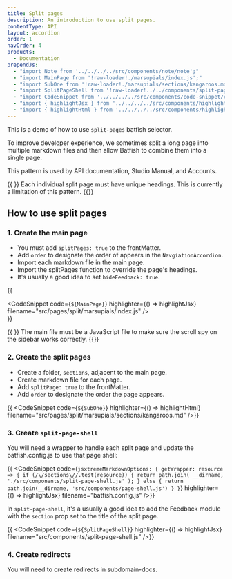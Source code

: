 ```yaml
---
title: Split pages
description: An introduction to use split pages.
contentType: API
layout: accordion
order: 1
navOrder: 4
products:
  - Documentation
prependJs:
  - "import Note from '../../../../src/components/note/note';"
  - "import MainPage from '!raw-loader!./marsupials/index.js';"
  - "import SubOne from '!raw-loader!./marsupials/sections/kangaroos.md';"
  - "import SplitPageShell from '!raw-loader!../../components/split-page-shell.js';"
  - "import CodeSnippet from '../../../../src/components/code-snippet/code-snippet';"
  - "import { highlightJsx } from '../../../../src/components/highlight/jsx';"
  - "import { highlightHtml } from '../../../../src/components/highlight/html';"
---
```


This is a demo of how to use `split-pages` batfish selector.

To improve developer experience, we sometimes split a long page into multiple markdown files and then allow Batfish to combine them into a single page.

This pattern is used by API documentation, Studio Manual, and Accounts.

{{ <Note theme="warning"> }}
Each individual split page must have unique headings. This is currently a limitation of this pattern.
{{</Note>}}

## How to use split pages

### 1. Create the main page

- You must add `splitPages: true` to the frontMatter.
- Add `order` to designate the order of appears in the `NavgiationAccordion`.
- Import each markdown file in the main page.
- Import the splitPages function to override the page's headings.
- It's usually a good idea to set `hideFeedback: true`.

{{ <div className="mb18"><CodeSnippet code={`${MainPage}`} highlighter={() => highlightJsx} filename="src/pages/split/marsupials/index.js" /></div>}}

{{ <Note> }}
The main file must be a JavaScript file to make sure the scroll spy on the sidebar works correctly.
{{</Note>}}

### 2. Create the split pages

- Create a folder, `sections`, adjacent to the main page.
- Create markdown file for each page.
- Add `splitPage: true` to the frontMatter.
- Add `order` to designate the order the page appears.

{{ <CodeSnippet code={`${SubOne}`} highlighter={() => highlightHtml} filename="src/pages/split/marsupials/sections/kangaroos.md" />}}

### 3. Create `split-page-shell`

You will need a wrapper to handle each split page and update the batfish.config.js to use that page shell:

{{ <CodeSnippet code={`jsxtremeMarkdownOptions: {
getWrapper: resource => {
  if (/\/sections\//.test(resource)) {
    return path.join(
      __dirname,
      './src/components/split-page-shell.js'
    );
  } else {
    return path.join(__dirname, 'src/components/page-shell.js')
  }
}`} highlighter={() => highlightJsx} filename="batfish.config.js" />}}

In `split-page-shell`, it's a usually a good idea to add the Feedback module with the `section` prop set to the title of the split page.

{{ <CodeSnippet code={`${SplitPageShell}`} highlighter={() => highlightJsx} filename="src/components/split-page-shell.js" />}}

### 4. Create redirects

You will need to create redirects in subdomain-docs.
